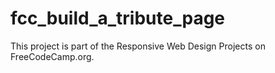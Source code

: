 # fcc_build_a_tribute_page
This project is part of the Responsive Web Design Projects on FreeCodeCamp.org.  
